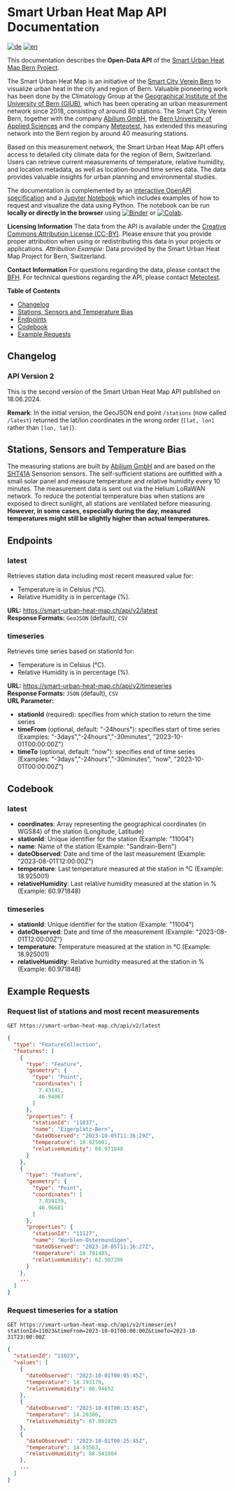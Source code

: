 # Smart Urban Heat Map API Documentation <!-- omit in toc -->

[![de](https://img.shields.io/badge/lang-de-green.svg)](de)
[![en](https://img.shields.io/badge/lang-en-red.svg)](./)


This documentation describes the **Open-Data API** of the [Smart Urban Heat Map Bern Project](https://smart-urban-heat-map.ch).

The Smart Urban Heat Map is an initiative of the [Smart City Verein Bern](https://www.smartcity-bern.ch/) to visualize urban heat in the city and region of Bern. Valuable pioneering work has been done by the Climatology Group at the [Geographical Institute of the University of Bern (GIUB)](https://www.geography.unibe.ch/index_eng.html), which has been operating an urban measurement network since 2018, consisting of around 80 stations. The Smart City Verein Bern, together with the company [Abilium GmbH](https://www.abilium.io/), the [Bern University of Applied Sciences](https://www.bfh.ch/de/forschung/forschungsbereiche/public-sector-transformation/) and the company [Meteotest](https://meteotest.ch/), has extended this measuring network into the Bern region by around 40 measuring stations.

Based on this measurement network, the Smart Urban Heat Map API offers access to detailed city climate data for the region of Bern, Switzerland. Users can retrieve current measurements of temperature, relative humidity, and location metadata, as well as location-bound time series data. The data provides valuable insights for urban planning and environmental studies.

The documentation is complemented by an [interactive OpenAPI specification](Swagger) and a [Jupyter Notebook](python_examples.ipynb) which includes examples of how to request and visualize the data using Python.
The notebook can be run **locally or directly in the browser** using [![Binder](https://mybinder.org/badge_logo.svg)](https://mybinder.org/v2/gh/meteotest/urban-heat-API-docs/main?labpath=python_examples.ipynb)
or [![Colab](https://colab.research.google.com/assets/colab-badge.svg)](https://colab.research.google.com/github/meteotest/urban-heat-API-docs/blob/main/python_examples.ipynb).

**Licensing Information**
The data from the API is available under the [Creative Commons Attribution License (CC-BY)](https://creativecommons.org/licenses/by/4.0/).
Please ensure that you provide proper attribution when using or redistributing this data in your projects or applications.
*Attribution Example:* Data provided by the Smart Urban Heat Map Project for Bern, Switzerland.

**Contact Information**
For questions regarding the data, please contact the [BFH](mailto:jurek.mueller@bfh.ch).
For technical questions regarding the API, please contact [Meteotest](mailto:office@meteotest.ch).

**Table of Contents**
- [Changelog](#changelog)
- [Stations, Sensors and Temperature Bias](#stations-sensors-and-temperature-bias)
- [Endpoints](#endpoints)
- [Codebook](#codebook)
- [Example Requests](#example-requests)

## Changelog

### API Version 2 <!-- omit in toc -->

This is the second version of the Smart Urban Heat Map API published on 18.06.2024.

**Remark**: In the initial version, the GeoJSON end point `/stations` (now called `/latest`) returned the lat/lon coordinates in the wrong order (`[lat, lon]` rather than `[lon, lat]`).

## Stations, Sensors and Temperature Bias
The measuring stations are built by [Abilium GmbH](https://www.abilium.io/) and are based on the [SHT41A](https://www.mouser.ch/datasheet/2/682/Datasheet_SHT4x-3003109.pdf) Sensorion sensors.
The self-sufficient stations are outfitted with a small solar panel and measure temperature and relative humidity every 10 minutes.
The measurement data is sent out via the Helium LoRaWAN network.
To reduce the potential temperature bias when stations are exposed to direct sunlight, all stations are ventilated before measuring.
**However, in some cases, especially during the day, measured temperatures might still be slightly higher than actual temperatures.**

## Endpoints

### latest <!-- omit in toc -->

Retrieves station data including most recent measured value for:

* Temperature is in Celsius (°C).
* Relative Humidity is in percentage (%).

**URL:** https://smart-urban-heat-map.ch/api/v2/latest  
**Response Formats:** `GeoJSON` (default), `CSV`  

### timeseries <!-- omit in toc -->
Retrieves time series based on stationId for:
* Temperature is in Celsius (°C).
* Relative Humidity is in percentage (%).

**URL:** https://smart-urban-heat-map.ch/api/v2/timeseries  
**Response Formats:** `JSON` (default), `CSV`  
**URL Parameter:**
  * **stationId** (required): specifies from which station to return the time series
  * **timeFrom** (optional, default: "-24hours"): specifies start of time series (Examples: "-3days","-24hours","-30minutes", "2023-10-01T00:00:00Z")
  * **timeTo** (optional, default: "now"): specifies end of time series (Examples: "-3days","-24hours","-30minutes", "now", "2023-10-01T00:00:00Z")

## Codebook

### latest <!-- omit in toc -->

- **coordinates**: Array representing the geographical coordinates (in WGS84) of the station (Longitude, Latitude)
- **stationId**: Unique identifier for the station (Example: "11004")
- **name**: Name of the station (Example: "Sandrain-Bern")
- **dateObserved**: Date and time of the last measurement (Example: "2023-08-01T12:00:00Z")
- **temperature**: Last temperature measured at the station in °C (Example: 18.925001)
- **relativeHumidity**: Last relative humidity measured at the station in % (Example: 60.971848)

### timeseries <!-- omit in toc -->

- **stationId**: Unique identifier for the station (Example: "11004")
- **dateObserved**: Date and time of the measurement (Example: "2023-08-01T12:00:00Z")
- **temperature**: Temperature measured at the station in °C (Example: 18.925001)
- **relativeHumidity**: Relative humidity measured at the station in % (Example: 60.971848)

## Example Requests

### Request list of stations and most recent measurements  <!-- omit in toc -->
`GET https://smart-urban-heat-map.ch/api/v2/latest`

```json
{
  "type": "FeatureCollection",
  "features": [
    {
      "type": "Feature",
      "geometry": {
        "type": "Point",
        "coordinates": [
          7.43141,
          46.94067
        ]
      },
      "properties": {
        "stationId": "11037",
        "name": "Eigerplatz-Bern",
        "dateObserved": "2023-10-05T11:36:29Z",
        "temperature": 18.925001,
        "relativeHumidity": 60.971848
      }
    },
    {
      "type": "Feature",
      "geometry": {
        "type": "Point",
        "coordinates": [
          7.439139,
          46.96681
        ]
      },
      "properties": {
        "stationId": "11127",
        "name": "Worblen-Ostermundigen",
        "dateObserved": "2023-10-05T11:36:27Z",
        "temperature": 18.791485,
        "relativeHumidity": 62.507286
      }
    },
    ...
  ]
}
```

### Request timeseries for a station  <!-- omit in toc -->

`GET https://smart-urban-heat-map.ch/api/v2/timeseries?stationId=11023&timeFrom=2023-10-01T00:00:00Z&timeTo=2023-10-31T23:00:00Z`

```json
{
  "stationId": "11023",
  "values": [
    {
      "dateObserved": "2023-10-01T00:05:45Z",
      "temperature": 14.193179,
      "relativeHumidity": 86.94652
    },
    {
      "dateObserved": "2023-10-01T00:15:45Z",
      "temperature": 14.20386,
      "relativeHumidity": 87.801025
    },
    {
      "dateObserved": "2023-10-01T00:25:45Z",
      "temperature": 14.03563,
      "relativeHumidity": 88.541084
    },
    ...
  ]
}
```

